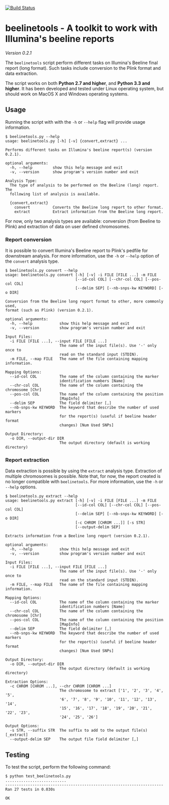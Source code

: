 [![Build Status](https://travis-ci.org/pgxcentre/beelinetools.svg?branch=master)](https://travis-ci.org/pgxcentre/beelinetools)


# beelinetools - A toolkit to work with Illumina's beeline reports

*Version 0.2.1*

The `beelinetools` script perform different tasks on Illumina's Beeline final
report (long format). Such tasks include conversion to the Plink format and
data extraction.

The script works on both **Python 2.7 and higher**, and **Python 3.3 and
higher**. It has been developed and tested under Linux operating system, but
should work on MacOS X and Windows operating systems.


## Usage

Running the script with with the `-h` or `--help` flag will provide usage
information.

```console
$ beelinetools.py --help
usage: beelinetools.py [-h] [-v] {convert,extract} ...

Performs different tasks on Illumina's beeline report(s) (version 0.2.1).

optional arguments:
  -h, --help         show this help message and exit
  -v, --version      show program's version number and exit

Analysis Type:
  The type of analysis to be performed on the Beeline (long) report. The
  following list of analysis is available.

  {convert,extract}
    convert          Converts the Beeline long report to other format.
    extract          Extract information from the Beeline long report.
```

For now, only two analysis types are available: conversion (from Beeline to
Plink) and extraction of data on user defined chromosomes.


### Report conversion

It is possible to convert Illumina's Beeline report to Plink's pedfile for
downstream analysis. For more information, use the `-h` or `--help` option of
the `convert` analysis type.

```console
$ beelinetools.py convert --help
usage: beelinetools.py convert [-h] [-v] -i FILE [FILE ...] -m FILE
                               [--id-col COL] [--chr-col COL] [--pos-col COL]
                               [--delim SEP] [--nb-snps-kw KEYWORD] [-o DIR]

Conversion from the Beeline long report format to other, more commonly used,
format (such as Plink) (version 0.2.1).

optional arguments:
  -h, --help            show this help message and exit
  -v, --version         show program's version number and exit

Input Files:
  -i FILE [FILE ...], --input FILE [FILE ...]
                        The name of the input file(s). Use '-' only once to
                        read on the standard input (STDIN).
  -m FILE, --map FILE   The name of the file containing mapping information.

Mapping Options:
  --id-col COL          The name of the column containing the marker
                        identification numbers [Name]
  --chr-col COL         The name of the column containing the chromosome [Chr]
  --pos-col COL         The name of the column containing the position
                        [MapInfo]
  --delim SEP           The field delimiter [,]
  --nb-snps-kw KEYWORD  The keyword that describe the number of used markers
                        for the report(s) (useful if beeline header format
                        changes) [Num Used SNPs]

Output Directory:
  -o DIR, --output-dir DIR
                        The output directory (default is working directory)
```


### Report extraction

Data extraction is possible by using the `extract` analysis type. Extraction of
multiple chromosomes is possible. Note that, for now, the report created is no
longer compatible with `beelinetools`. For more information, use the `-h` or
`--help` options.

```console
$ beelinetools.py extract --help
usage: beelinetools.py extract [-h] [-v] -i FILE [FILE ...] -m FILE
                               [--id-col COL] [--chr-col COL] [--pos-col COL]
                               [--delim SEP] [--nb-snps-kw KEYWORD] [-o DIR]
                               [-c CHROM [CHROM ...]] [-s STR]
                               [--output-delim SEP]

Extracts information from a Beeline long report (version 0.2.1).

optional arguments:
  -h, --help            show this help message and exit
  -v, --version         show program's version number and exit

Input Files:
  -i FILE [FILE ...], --input FILE [FILE ...]
                        The name of the input file(s). Use '-' only once to
                        read on the standard input (STDIN).
  -m FILE, --map FILE   The name of the file containing mapping information.

Mapping Options:
  --id-col COL          The name of the column containing the marker
                        identification numbers [Name]
  --chr-col COL         The name of the column containing the chromosome [Chr]
  --pos-col COL         The name of the column containing the position
                        [MapInfo]
  --delim SEP           The field delimiter [,]
  --nb-snps-kw KEYWORD  The keyword that describe the number of used markers
                        for the report(s) (useful if beeline header format
                        changes) [Num Used SNPs]

Output Directory:
  -o DIR, --output-dir DIR
                        The output directory (default is working directory)

Extraction Options:
  -c CHROM [CHROM ...], --chr CHROM [CHROM ...]
                        The chromosome to extract ['1', '2', '3', '4', '5',
                        '6', '7', '8', '9', '10', '11', '12', '13', '14',
                        '15', '16', '17', '18', '19', '20', '21', '22', '23',
                        '24', '25', '26']

Output Options:
  -s STR, --suffix STR  The suffix to add to the output file(s) [_extract]
  --output-delim SEP    The output file field delimiter [,]
```


## Testing

To test the script, perform the following command:

```console
$ python test_beelinetools.py 
...........................
----------------------------------------------------------------------
Ran 27 tests in 0.030s

OK
```
